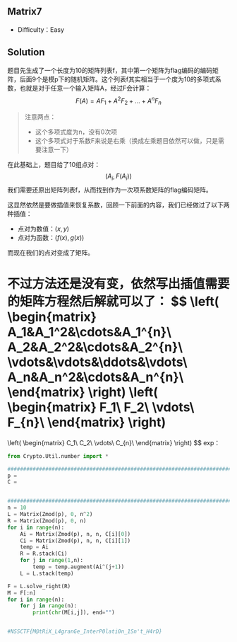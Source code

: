 ## Matrix7

+ Difficulty：Easy

## Solution

题目先生成了一个长度为10的矩阵列表f，其中第一个矩阵为flag编码的编码矩阵，后面9个是模p下的随机矩阵。这个列表f其实相当于一个度为10的多项式系数，也就是对于任意一个输入矩阵A，经过F会计算：
$$
F(A) = AF_1 + A^2F_2 + ... + A^{n}F_n
$$

> 注意两点：
>
> + 这个多项式度为n，没有0次项
> + 这个多项式对于系数F来说是右乘（换成左乘题目依然可以做，只是需要注意一下）

在此基础上，题目给了10组点对：
$$
(A_i,F(A_i))
$$
我们需要还原出矩阵列表f，从而找到作为一次项系数矩阵的flag编码矩阵。

这显然依然是要做插值来恢复系数，回顾一下前面的内容，我们已经做过了以下两种插值：

+ 点对为数值：$(x,y)$
+ 点对为函数：$(f(x), g(x))$

而现在我们的点对变成了矩阵。

不过方法还是没有变，依然写出插值需要的矩阵方程然后解就可以了：
$$
\left(
 \begin{matrix}
A_1&A_1^2&\cdots&A_1^{n}\\
A_2&A_2^2&\cdots&A_2^{n}\\
\vdots&\vdots&\ddots&\vdots\\
A_n&A_n^2&\cdots&A_n^{n}\\
  \end{matrix}
\right)
\left(
 \begin{matrix}
F_1\\
F_2\\
\vdots\\
F_{n}\\
  \end{matrix}
\right)
=
\left(
 \begin{matrix}
C_1\\
C_2\\
\vdots\\
C_{n}\\
  \end{matrix}
\right)
$$
exp：

```python
from Crypto.Util.number import *

############################################################################################### data
p = 
C = 


############################################################################################### exp
n = 10
L = Matrix(Zmod(p), 0, n^2)
R = Matrix(Zmod(p), 0, n)
for i in range(n):
    Ai = Matrix(Zmod(p), n, n, C[i][0])
    Ci = Matrix(Zmod(p), n, n, C[i][1])
    temp = Ai
    R = R.stack(Ci)
    for j in range(1,n):
        temp = temp.augment(Ai^(j+1))
    L = L.stack(temp)

F = L.solve_right(R)
M = F[:n]
for i in range(n):
    for j in range(n):
        print(chr(M[i,j]), end="")


#NSSCTF{M@tRiX_L4granGe_InterP0lati0n_1Sn't_H4rD}
```



<br/>